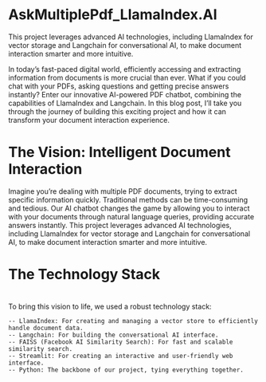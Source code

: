 # AskMultiplePdf_LlamaIndex.AI
This project leverages advanced AI technologies, including LlamaIndex for vector storage and Langchain for conversational AI, to make document interaction smarter and more intuitive.

In today’s fast-paced digital world, efficiently accessing and extracting information from documents is more crucial than ever. What if you could chat with your PDFs, asking questions and getting precise answers instantly? Enter our innovative AI-powered PDF chatbot, combining the capabilities of LlamaIndex and Langchain. In this blog post, I’ll take you through the journey of building this exciting project and how it can transform your document interaction experience.

# The Vision: Intelligent Document Interaction #

Imagine you’re dealing with multiple PDF documents, trying to extract specific information quickly. Traditional methods can be time-consuming and tedious. Our AI chatbot changes the game by allowing you to interact with your documents through natural language queries, providing accurate answers instantly. This project leverages advanced AI technologies, including LlamaIndex for vector storage and Langchain for conversational AI, to make document interaction smarter and more intuitive.

# The Technology Stack
 #
To bring this vision to life, we used a robust technology stack:

    -- LlamaIndex: For creating and managing a vector store to efficiently handle document data.
    -- Langchain: For building the conversational AI interface.
    -- FAISS (Facebook AI Similarity Search): For fast and scalable similarity search.
    -- Streamlit: For creating an interactive and user-friendly web interface.
    -- Python: The backbone of our project, tying everything together.
